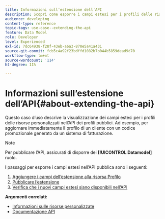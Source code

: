 ```yaml
---
title: Informazioni sull’estensione dell’API
description: Scopri come esporre i campi estesi per i profili delle risorse personalizzati nell’API dei profili pubblici.
audience: developing
content-type: reference
topic-tags: use-case--extending-the-api
feature: Data Model
role: Developer
level: Experienced
exl-id: 7dc64938-f28f-43eb-a6a3-870e5a41a431
source-git-commit: fcb5c4a92f23bdffd1082b7b044b5859dead9d70
workflow-type: tm+mt
source-wordcount: '114'
ht-degree: 11%

---
```


# Informazioni sull’estensione dell’API{#about-extending-the-api}

Questo caso d’uso descrive la visualizzazione dei campi estesi per i profili delle risorse personalizzati nell’API dei profili pubblici. Ad esempio, per aggiornare immediatamente il profilo di un cliente con un codice promozionale generato da un sistema di fatturazione.

>[!NOTE]
>
>Per pubblicare l’API, assicurati di disporre dei **[!UICONTROL Datamodel]** ruolo.

I passaggi per esporre i campi estesi nell’API pubblica sono i seguenti:

1. [Aggiungere i campi dell’estensione alla risorsa Profilo](../../developing/using/step-1--add-extension-fields-to-the-profile-resource.md)
1. [Pubblicare l’estensione](../../developing/using/step-2--publish-the-extension.md)
1. [Verifica che i nuovi campi estesi siano disponibili nell’API](../../developing/using/step-3--verify-the-extension.md)

**Argomenti correlati:**

* [Informazioni sulle risorse personalizzate](../../developing/using/data-model-concepts.md)
* [Documentazione API](../../api/using/get-started-apis.md)
